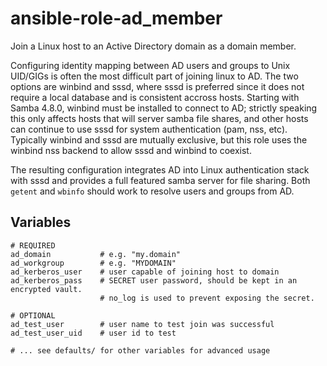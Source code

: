 # ansible-role-ad_member

Join a Linux host to an Active Directory domain as a domain member.

Configuring identity mapping between AD users and groups to Unix UID/GIGs is often the most difficult part of joining linux to AD. The two options are winbind and sssd, where sssd is preferred since it does not require a local database and is consistent accross hosts. Starting with Samba 4.8.0, winbind must be installed to connect to AD; strictly speaking this only affects hosts that will server samba file shares, and other hosts can continue to use sssd for system authentication (pam, nss, etc). Typically winbind and sssd are mutually exclusive, but this role uses the winbind nss backend to allow sssd and winbind to coexist.

The resulting configuration integrates AD into Linux authentication stack with sssd and provides a full featured samba server for file sharing. Both `getent` and `wbinfo` should work to resolve users and groups from AD. 

## Variables
```
# REQUIRED
ad_domain           # e.g. "my.domain"
ad_workgroup        # e.g. "MYDOMAIN"
ad_kerberos_user    # user capable of joining host to domain
ad_kerberos_pass    # SECRET user password, should be kept in an encrypted vault.
                    # no_log is used to prevent exposing the secret.

# OPTIONAL
ad_test_user        # user name to test join was successful
ad_test_user_uid    # user id to test

# ... see defaults/ for other variables for advanced usage
```
